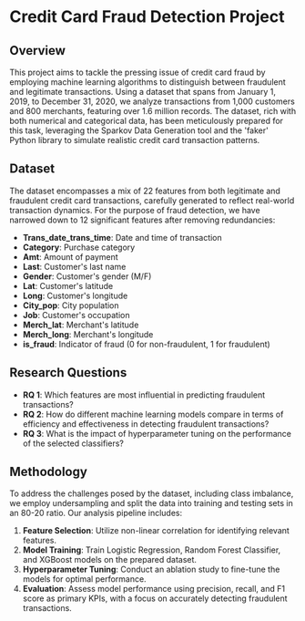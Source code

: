 # Credit Card Fraud Detection Project

## Overview

This project aims to tackle the pressing issue of credit card fraud by employing machine learning algorithms to distinguish between fraudulent and legitimate transactions. Using a dataset that spans from January 1, 2019, to December 31, 2020, we analyze transactions from 1,000 customers and 800 merchants, featuring over 1.6 million records. The dataset, rich with both numerical and categorical data, has been meticulously prepared for this task, leveraging the Sparkov Data Generation tool and the 'faker' Python library to simulate realistic credit card transaction patterns.

## Dataset

The dataset encompasses a mix of 22 features from both legitimate and fraudulent credit card transactions, carefully generated to reflect real-world transaction dynamics. For the purpose of fraud detection, we have narrowed down to 12 significant features after removing redundancies:

- **Trans_date_trans_time**: Date and time of transaction
- **Category**: Purchase category
- **Amt**: Amount of payment
- **Last**: Customer's last name
- **Gender**: Customer's gender (M/F)
- **Lat**: Customer's latitude
- **Long**: Customer's longitude
- **City_pop**: City population
- **Job**: Customer's occupation
- **Merch_lat**: Merchant's latitude
- **Merch_long**: Merchant's longitude
- **is_fraud**: Indicator of fraud (0 for non-fraudulent, 1 for fraudulent)

## Research Questions

- **RQ 1**: Which features are most influential in predicting fraudulent transactions?
- **RQ 2**: How do different machine learning models compare in terms of efficiency and effectiveness in detecting fraudulent transactions?
- **RQ 3**: What is the impact of hyperparameter tuning on the performance of the selected classifiers?

## Methodology

To address the challenges posed by the dataset, including class imbalance, we employ undersampling and split the data into training and testing sets in an 80-20 ratio. Our analysis pipeline includes:

1. **Feature Selection**: Utilize non-linear correlation for identifying relevant features.
2. **Model Training**: Train Logistic Regression, Random Forest Classifier, and XGBoost models on the prepared dataset.
3. **Hyperparameter Tuning**: Conduct an ablation study to fine-tune the models for optimal performance.
4. **Evaluation**: Assess model performance using precision, recall, and F1 score as primary KPIs, with a focus on accurately detecting fraudulent transactions.

